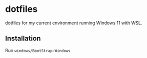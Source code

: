 # dotfiles
dotfiles for my current environment running Windows 11 with WSL.

## Installation
Run `windows/BootStrap-Windows`